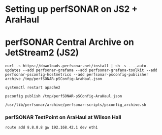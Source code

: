 # Setting up perfSONAR on JS2 + AraHaul

# perfSONAR Central Archive on JetStream2 (JS2)

```
curl -s https://downloads.perfsonar.net/install | sh -s - --auto-updates --add perfsonar-grafana --add perfsonar-grafana-toolkit --add perfsonar-psconfig-hostmetrics --add perfsonar-psconfig-publisher archive /tmp/perfSONAR-pSConfig-AraHaul.json
```

```
systemctl restart apache2
```

```
psconfig publish /tmp/perfSONAR-pSConfig-AraHaul.json
```

```
/usr/lib/perfsonar/archive/perfsonar-scripts/psconfig_archive.sh
```

### perfSONAR TestPoint on AraHaul at Wilson Hall

```
route add 8.8.8.8 gw 192.168.42.1 dev eth1
```
